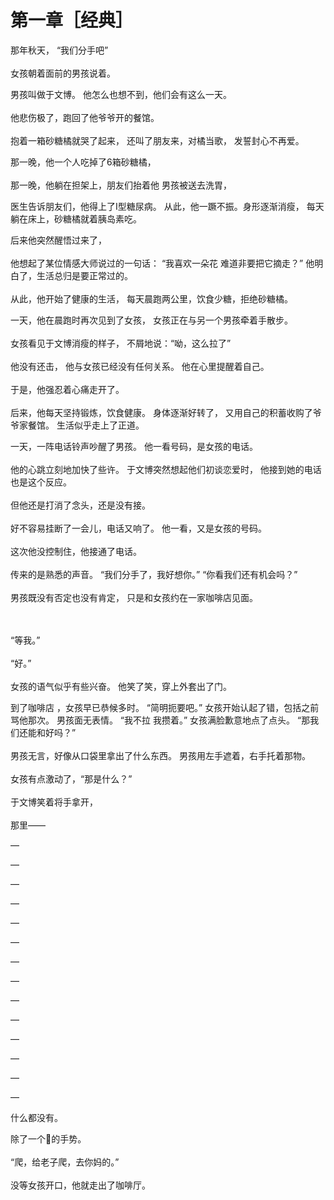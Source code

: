# 第一章［经典］

那年秋天，
“我们分手吧”
<br><br>
女孩朝着面前的男孩说着。


男孩叫做于文博。
他怎么也想不到，他们会有这么一天。
<br><br>
他悲伤极了，跑回了他爷爷开的餐馆。
<br><br>
抱着一箱砂糖橘就哭了起来，
还叫了朋友来，对橘当歌，
发誓封心不再爱。


那一晚，他一个人吃掉了6箱砂糖橘，
<br><br>
那一晚，他躺在担架上，朋友们抬着他
男孩被送去洗胃，


医生告诉朋友们，他得上了I型糖尿病。
从此，他一蹶不振。身形逐渐消瘦，
每天躺在床上，砂糖橘就着胰岛素吃。


后来他突然醒悟过来了，
<br><br>
他想起了某位情感大师说过的一句话：
“我喜欢一朵花 难道非要把它摘走？”
他明白了，生活总归是要正常过的。
<br><br>
从此，他开始了健康的生活，
每天晨跑两公里，饮食少糖，拒绝砂糖橘。


一天，他在晨跑时再次见到了女孩，
女孩正在与另一个男孩牵着手散步。
<br><br>
女孩看见于文博消瘦的样子，
不屑地说：“呦，这么拉了”
<br><br>
他没有还击，
他与女孩已经没有任何关系。
他在心里提醒着自己。
<br><br>
于是，他强忍着心痛走开了。
<br><br>
后来，他每天坚持锻炼，饮食健康。
身体逐渐好转了，
又用自己的积蓄收购了爷爷家餐馆。
生活似乎走上了正道。


一天，一阵电话铃声吵醒了男孩。
他一看号码，是女孩的电话。
<br><br>
他的心跳立刻地加快了些许。
于文博突然想起他们初谈恋爱时，
他接到她的电话也是这个反应。
<br><br>
但他还是打消了念头，还是没有接。
<br><br>
好不容易挂断了一会儿，电话又响了。
他一看，又是女孩的号码。
<br><br>
这次他没控制住，他接通了电话。
<br><br>
传来的是熟悉的声音。
“我们分手了，我好想你。”
“你看我们还有机会吗？”
<br><br>
男孩既没有否定也没有肯定，
只是和女孩约在一家咖啡店见面。

<br><br>
“等我。”
<br><br>
“好。”
<br><br>
女孩的语气似乎有些兴奋。
他笑了笑，穿上外套出了门。


到了咖啡店 ，女孩早已恭候多时。
“简明扼要吧。”
女孩开始认起了错，包括之前骂他那次。
男孩面无表情。
“我不拉 我攒着。”
女孩满脸歉意地点了点头。
“那我们还能和好吗？”
<br><br>
男孩无言，好像从口袋里拿出了什么东西。
男孩用左手遮着，右手托着那物。
<br><br>
女孩有点激动了，“那是什么？”
<br><br>
于文博笑着将手拿开，
<br><br>
那里——

—

—

—

—

—

—

—

—

—

—

—

—

—

—


什么都没有。


除了一个:middle_finger:的手势。
<br><br>
“爬，给老子爬，去你妈的。”
<br><br>
没等女孩开口，他就走出了咖啡厅。
